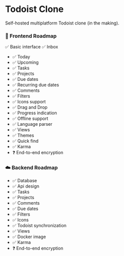 # Todoist Clone
Self-hosted multiplatform Todoist clone (in the making).

### :iphone: Frontend Roadmap
:white_check_mark: Basic interface
:white_check_mark: Inbox
- :white_check_mark: Today
- :white_check_mark: Upcoming
- :white_check_mark: Tasks
- :white_check_mark: Projects
- :white_check_mark: Due dates
- :white_check_mark: Recurring due dates
- :white_check_mark: Comments
- :white_check_mark: Filters
- :white_check_mark: Icons support
- :white_check_mark: Drag and Drop
- :white_check_mark: Progress indication
- :white_check_mark: Offline support
- :white_check_mark: Language parser
- :white_check_mark: Views
- :white_check_mark: Themes
- :white_check_mark: Quick find
- :white_check_mark: Karma
- :question: End-to-end encryption

### :cloud: Backend Roadmap

- :white_check_mark: Database
- :white_check_mark: Api design
- :white_check_mark: Tasks
- :white_check_mark: Projects
- :white_check_mark: Comments
- :white_check_mark: Due dates
- :white_check_mark: Filters
- :white_check_mark: Icons
- :white_check_mark: Todoist synchronization
- :white_check_mark: Views
- :white_check_mark: Docker image
- :white_check_mark: Karma
- :question: End-to-end encryption
